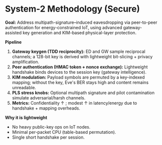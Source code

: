 # System-2 Methodology (Secure)

**Goal:** Address multipath-signature–induced eavesdropping via peer-to-peer authentication for energy-constrained IoT, using advanced gateway-assisted key generation and KIM-based physical-layer protection.

**Pipeline**
1) **Gateway keygen (TDD reciprocity):** ED and GW sample reciprocal channels; a 128-bit key is derived with lightweight bit-slicing + privacy amplification.
2) **Peer authentication (HMAC token + nonce exchange):** Lightweight handshake binds devices to the session key (gateway intelligence).
3) **KIM modulation:** Payload symbols are permuted by a key-indexed mapping; without the key, Eve's BER stays high and content remains unreadable.
4) **PLS stress knobs:** Optional multipath signature and pilot contamination simulate adversarial/harsh channels.
5) **Metrics:** Confidentiality ↑ ; modest ↑ in latency/energy due to handshake + mapping overheads.

**Why it is lightweight**
- No heavy public-key ops on IoT nodes.
- Minimal per-packet CPU (table-based permutation).
- Single short handshake per session.
